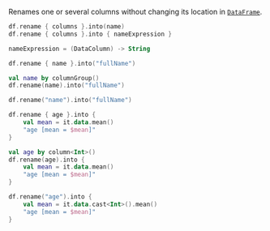 [//]: # (title: rename)

<!---IMPORT org.jetbrains.kotlinx.dataframe.samples.api.Modify-->

Renames one or several columns without changing its location in [`DataFrame`](DataFrame.md).

```kotlin
df.rename { columns }.into(name)
df.rename { columns }.into { nameExpression }

nameExpression = (DataColumn) -> String
```

<!---FUN rename-->
<tabs>
<tab title="Properties">

```kotlin
df.rename { name }.into("fullName")
```

</tab>
<tab title="Accessors">

```kotlin
val name by columnGroup()
df.rename(name).into("fullName")
```

</tab>
<tab title="Strings">

```kotlin
df.rename("name").into("fullName")
```

</tab></tabs>
<inline-frame src="resources/org.jetbrains.kotlinx.dataframe.samples.api.Modify.rename.html" width="100%"/>
<!---END-->


<!---FUN renameExpression-->
<tabs>
<tab title="Properties">

```kotlin
df.rename { age }.into {
    val mean = it.data.mean()
    "age [mean = $mean]"
}
```

</tab>
<tab title="Accessors">

```kotlin
val age by column<Int>()
df.rename(age).into {
    val mean = it.data.mean()
    "age [mean = $mean]"
}
```

</tab>
<tab title="Strings">

```kotlin
df.rename("age").into {
    val mean = it.data.cast<Int>().mean()
    "age [mean = $mean]"
}
```

</tab></tabs>
<inline-frame src="resources/org.jetbrains.kotlinx.dataframe.samples.api.Modify.renameExpression.html" width="100%"/>
<!---END-->
